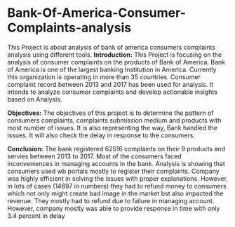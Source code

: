 # Bank-Of-America-Consumer-Complaints-analysis
This Project is about analysis of bank of america consumers complaints analysis using different tools.
**Introduction:**
This Project is focusing on the analysis of consumer complaints on the products of Bank of America. Bank of America is one of the largest banking Institution in America. Currently this organization is operating in more than 35 countries. Consumer complaint record between 2013 and 2017 has been used for analysis. It intends to analyze consumer complaints and develop actionable insights based on Analysis.


**Objectives:**
The objectives of this project is to determine the pattern of consumers complaints, complaints submission medium and products with most number of issues. It is also representing the way, Bank handled the issues.  It will also check the delay in response to the consumers.


**Conclusion:**
The bank registered 62516 complaints on their 9 products and servies between 2013 to 2017. Most of the consumers faced inconveniences in managing accounts in the bank. Analysis is showing that consumers used wb portals mostly to register their complaints. Company was highly efficient in solving the issues with proper explanations. However, in lots of cases (14697 in numbers) they had to refund money to consumers which not only might create bad image in the market bst also impacted the revenue. They mostly had to refund due to failure in managing account. However, company mostly was able to provide response in time with only 3.4 percent in delay

